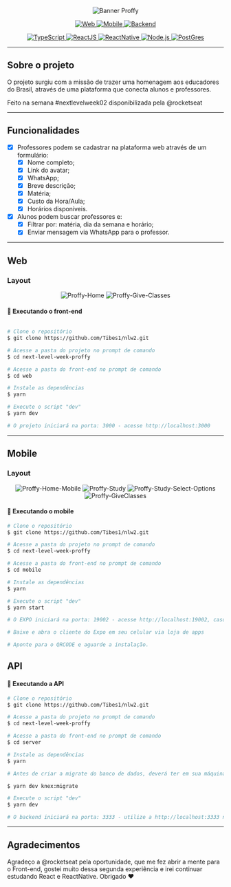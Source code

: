<p align="center">
  <img src="https://media.licdn.com/dms/image/C4D12AQFCJ5iT-EZrwA/article-cover_image-shrink_720_1280/0/1597269278617?e=2147483647&v=beta&t=Q9FY5KMxVmyNlXeNbZRE563Hvs8tJdGHPnUhMm8VbQc" alt="Banner Proffy" />
</p>

<p align="center">
  <a href="#web" title="Web">
    <img src="https://img.shields.io/badge/WEB-6842C2?logo=typescript&logoColor=47248F&label=Proffy&labelColor=6842C2&style=for-the-badge" alt="Web" />
  </a>
  <a href="#mobile" title="Mobile">
    <img src="https://img.shields.io/badge/MOBILE-494949?logo=react&logoColor=161616&label=Proffy&labelColor=494949&style=for-the-badge" alt="Mobile" />
  </a>
  <a href="#api" title="Backend">
    <img src="https://img.shields.io/badge/BACKEND-04D361?logo=Node.js&logoColor=03A14A&label=Proffy&labelColor=04D361&style=for-the-badge" alt="Backend" />
  </a>
</p>

<p align="center">
  <a href="https://www.typescriptlang.org/" title="TypeScript">
    <img src="https://img.shields.io/badge/TYPESCRIPT-%23118ee5?logo=typescript&logoColor=FFFFFF&labelColor=%23118ee5&style=for-the-badge" alt="TypeScript" />
  </a>
  <a href="https://reactjs.org/" title="ReactJS">
    <img src="https://img.shields.io/badge/Reactjs-%23118ee5?logo=react&logoColor=FFFFFF&labelColor=%23118ee5&style=for-the-badge" alt="ReactJS" />
  </a>
  <a href="https://reactnative.dev/" title="ReactNative">
    <img src="https://img.shields.io/badge/ReactNative-%23118ee5?logo=react&logoColor=FFFFFF&labelColor=%23118ee5&style=for-the-badge" alt="ReactNative" />
  </a>
    <a href="https://nodejs.org/en/docs/" title="Node.js">
    <img src="https://img.shields.io/badge/Node.js-%23118ee5?logo=Node.js&logoColor=FFFFFF&labelColor=%23118ee5&style=for-the-badge" alt="Node.js" />
  </a>
    <a href="https://www.postgresql.org/" title="PostGres">
    <img src="https://img.shields.io/badge/PostGres-%23118ee5?logo=PostGreSQL&logoColor=FFFFFF&labelColor=%23118ee5&style=for-the-badge" alt="PostGres" />
  </a>
</p>

---

## **Sobre o projeto**

O projeto surgiu com a missão de trazer uma homenagem aos educadores do Brasil, através de uma plataforma que conecta alunos e professores.

Feito na semana #nextlevelweek02 disponibilizada pela @rocketseat

---

## **Funcionalidades**

- [x] Professores podem se cadastrar na plataforma web através de um formulário:
  - [x] Nome completo;
  - [x] Link do avatar;
  - [x] WhatsApp;
  - [x] Breve descrição;
  - [x] Matéria;
  - [x] Custo da Hora/Aula;
  - [x] Horários disponíveis.

- [x] Alunos podem buscar professores e:
  - [x] Filtrar por: matéria, dia da semana e horário;
  - [x] Enviar mensagem via WhatsApp para o professor.

---

## Web
### Layout
<p align="center">
  <img src="https://user-images.githubusercontent.com/18134442/90576556-f3357e00-e194-11ea-8f48-1eafc1f81890.png" alt="Proffy-Home" />
  <img src="https://user-images.githubusercontent.com/18134442/90576583-07797b00-e195-11ea-82f8-a4ffa98fd0c0.png" alt="Proffy-Give-Classes" />
</p>

#### 🎲 Executando o front-end

```bash

# Clone o repositório
$ git clone https://github.com/Tibes1/nlw2.git

# Acesse a pasta do projeto no prompt de comando
$ cd next-level-week-proffy

# Acesse a pasta do front-end no prompt de comando
$ cd web

# Instale as dependências
$ yarn

# Execute o script "dev"
$ yarn dev

# O projeto iniciará na porta: 3000 - acesse http://localhost:3000 

```

---

## Mobile

### Layout

<p align="center">
  <img src="https://user-images.githubusercontent.com/18134442/90579203-adc87f00-e19b-11ea-8e2d-90a762141f3c.png" alt="Proffy-Home-Mobile" />
  <img src="https://user-images.githubusercontent.com/18134442/90579205-b02ad900-e19b-11ea-80bd-51580287b752.png" alt="Proffy-Study" />
  <img src="https://user-images.githubusercontent.com/18134442/90579216-ba4cd780-e19b-11ea-9522-386ade776751.png" alt="Proffy-Study-Select-Options" />
  <img src="https://user-images.githubusercontent.com/18134442/90579266-de101d80-e19b-11ea-8472-98f974edc76e.png" alt="Proffy-GiveClasses" />
</p>

#### 🎲 Executando o mobile

```bash
# Clone o repositório
$ git clone https://github.com/Tibes1/nlw2.git

# Acesse a pasta do projeto no prompt de comando
$ cd next-level-week-proffy

# Acesse a pasta do front-end no prompt de comando
$ cd mobile

# Instale as dependências
$ yarn

# Execute o script "dev"
$ yarn start

# O EXPO iniciará na porta: 19002 - acesse http://localhost:19002, caso não abra automaticamente

# Baixe e abra o cliente do Expo em seu celular via loja de apps

# Aponte para o QRCODE e aguarde a instalação.
```

## API

#### 🎲 Executando a API

```bash
# Clone o repositório
$ git clone https://github.com/Tibes1/nlw2.git

# Acesse a pasta do projeto no prompt de comando
$ cd next-level-week-proffy

# Acesse a pasta do front-end no prompt de comando
$ cd server

# Instale as dependências
$ yarn

# Antes de criar a migrate do banco de dados, deverá ter em sua máquina o Docker com uma instância do PostGres, utilizando o arquivo .env.example (após preencher apenas .env) configure com as credênciais, após isso rode:

$ yarn dev knex:migrate

# Execute o script "dev"
$ yarn dev

# O backend iniciará na porta: 3333 - utilize a http://localhost:3333 no INSOMINIA, dentro da pasta SERVER existe um arquivo JSON com as configurações de rotas para o INSOMNIA. A API é necessária para o funcionamento correto da aplicação.
```

---

## Agradecimentos

Agradeço a @rocketseat pela oportunidade, que me fez abrir a mente para o Front-end, gostei muito dessa segunda experiência e irei continuar estudando React e ReactNative. Obrigado ♥

